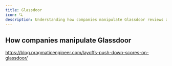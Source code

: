 ```yaml
---
title: Glassdoor
icon: 🔍
description: Understanding how companies manipulate Glassdoor reviews and ratings
---
```


## How companies manipulate Glassdoor

https://blog.pragmaticengineer.com/layoffs-push-down-scores-on-glassdoor/

          